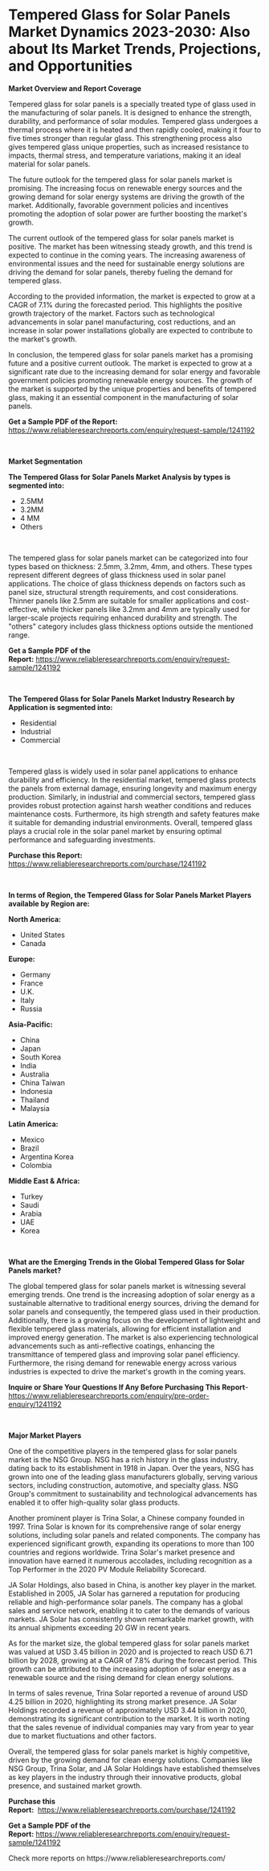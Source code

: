 <p><h1>Tempered Glass for Solar Panels Market Dynamics 2023-2030: Also about Its Market Trends, Projections, and Opportunities</h1></p><p><strong>Market Overview and Report Coverage</strong></p>
<p><p>Tempered glass for solar panels is a specially treated type of glass used in the manufacturing of solar panels. It is designed to enhance the strength, durability, and performance of solar modules. Tempered glass undergoes a thermal process where it is heated and then rapidly cooled, making it four to five times stronger than regular glass. This strengthening process also gives tempered glass unique properties, such as increased resistance to impacts, thermal stress, and temperature variations, making it an ideal material for solar panels.</p><p>The future outlook for the tempered glass for solar panels market is promising. The increasing focus on renewable energy sources and the growing demand for solar energy systems are driving the growth of the market. Additionally, favorable government policies and incentives promoting the adoption of solar power are further boosting the market's growth.</p><p>The current outlook of the tempered glass for solar panels market is positive. The market has been witnessing steady growth, and this trend is expected to continue in the coming years. The increasing awareness of environmental issues and the need for sustainable energy solutions are driving the demand for solar panels, thereby fueling the demand for tempered glass.</p><p>According to the provided information, the market is expected to grow at a CAGR of 7.1% during the forecasted period. This highlights the positive growth trajectory of the market. Factors such as technological advancements in solar panel manufacturing, cost reductions, and an increase in solar power installations globally are expected to contribute to the market's growth.</p><p>In conclusion, the tempered glass for solar panels market has a promising future and a positive current outlook. The market is expected to grow at a significant rate due to the increasing demand for solar energy and favorable government policies promoting renewable energy sources. The growth of the market is supported by the unique properties and benefits of tempered glass, making it an essential component in the manufacturing of solar panels.</p></p>
<p><strong>Get a Sample PDF of the Report:</strong> <a href="https://www.reliableresearchreports.com/enquiry/request-sample/1241192">https://www.reliableresearchreports.com/enquiry/request-sample/1241192</a></p>
<p>&nbsp;</p>
<p><strong>Market Segmentation</strong></p>
<p><strong>The Tempered Glass for Solar Panels Market Analysis by types is segmented into:</strong></p>
<p><ul><li>2.5MM</li><li>3.2MM</li><li>4 MM</li><li>Others</li></ul></p>
<p>&nbsp;</p>
<p><p>The tempered glass for solar panels market can be categorized into four types based on thickness: 2.5mm, 3.2mm, 4mm, and others. These types represent different degrees of glass thickness used in solar panel applications. The choice of glass thickness depends on factors such as panel size, structural strength requirements, and cost considerations. Thinner panels like 2.5mm are suitable for smaller applications and cost-effective, while thicker panels like 3.2mm and 4mm are typically used for larger-scale projects requiring enhanced durability and strength. The "others" category includes glass thickness options outside the mentioned range.</p></p>
<p><strong>Get a Sample PDF of the Report:</strong>&nbsp;<a href="https://www.reliableresearchreports.com/enquiry/request-sample/1241192">https://www.reliableresearchreports.com/enquiry/request-sample/1241192</a></p>
<p>&nbsp;</p>
<p><strong>The Tempered Glass for Solar Panels Market Industry Research by Application is segmented into:</strong></p>
<p><ul><li>Residential</li><li>Industrial</li><li>Commercial</li></ul></p>
<p>&nbsp;</p>
<p><p>Tempered glass is widely used in solar panel applications to enhance durability and efficiency. In the residential market, tempered glass protects the panels from external damage, ensuring longevity and maximum energy production. Similarly, in industrial and commercial sectors, tempered glass provides robust protection against harsh weather conditions and reduces maintenance costs. Furthermore, its high strength and safety features make it suitable for demanding industrial environments. Overall, tempered glass plays a crucial role in the solar panel market by ensuring optimal performance and safeguarding investments.</p></p>
<p><strong>Purchase this Report:</strong>&nbsp; <a href="https://www.reliableresearchreports.com/purchase/1241192">https://www.reliableresearchreports.com/purchase/1241192</a></p>
<p>&nbsp;</p>
<p><strong>In terms of Region, the Tempered Glass for Solar Panels Market Players available by Region are:</strong></p>
<p>
    <p> <strong> North America: </strong>
        <ul>
            <li>United States</li>
            <li>Canada</li>
        </ul>
        </p> 
    <p> <strong> Europe: </strong>
        <ul>
            <li>Germany</li>
            <li>France</li>
            <li>U.K.</li>
            <li>Italy</li>
            <li>Russia</li>
        </ul>
        </p> 
    <p> <strong> Asia-Pacific: </strong>
        <ul>
            <li>China</li>
            <li>Japan</li>
            <li>South Korea</li>
            <li>India</li>
            <li>Australia</li>
            <li>China Taiwan</li>
            <li>Indonesia</li>
            <li>Thailand</li>
            <li>Malaysia</li>
        </ul>
        </p> 
    <p> <strong> Latin America: </strong>
        <ul>
            <li>Mexico</li>
            <li>Brazil</li>
            <li>Argentina Korea</li>
            <li>Colombia</li>
        </ul>
        </p> 
    <p> <strong> Middle East & Africa: </strong>
        <ul>
            <li>Turkey</li>
            <li>Saudi</li>
            <li>Arabia</li>
            <li>UAE</li>
            <li>Korea</li>
        </ul>
    </p>
    </p>
<p>&nbsp;</p>
<p><strong>What are the Emerging Trends in the Global Tempered Glass for Solar Panels market?</strong></p>
<p><p>The global tempered glass for solar panels market is witnessing several emerging trends. One trend is the increasing adoption of solar energy as a sustainable alternative to traditional energy sources, driving the demand for solar panels and consequently, the tempered glass used in their production. Additionally, there is a growing focus on the development of lightweight and flexible tempered glass materials, allowing for efficient installation and improved energy generation. The market is also experiencing technological advancements such as anti-reflective coatings, enhancing the transmittance of tempered glass and improving solar panel efficiency. Furthermore, the rising demand for renewable energy across various industries is expected to drive the market's growth in the coming years.</p></p>
<p><strong>Inquire or Share Your Questions If Any Before Purchasing This Report</strong>- <a href="https://www.reliableresearchreports.com/enquiry/pre-order-enquiry/1241192">https://www.reliableresearchreports.com/enquiry/pre-order-enquiry/1241192</a></p>
<p>&nbsp;</p>
<p><strong>Major Market Players</strong></p>
<p><p>One of the competitive players in the tempered glass for solar panels market is the NSG Group. NSG has a rich history in the glass industry, dating back to its establishment in 1918 in Japan. Over the years, NSG has grown into one of the leading glass manufacturers globally, serving various sectors, including construction, automotive, and specialty glass. NSG Group's commitment to sustainability and technological advancements has enabled it to offer high-quality solar glass products.</p><p>Another prominent player is Trina Solar, a Chinese company founded in 1997. Trina Solar is known for its comprehensive range of solar energy solutions, including solar panels and related components. The company has experienced significant growth, expanding its operations to more than 100 countries and regions worldwide. Trina Solar's market presence and innovation have earned it numerous accolades, including recognition as a Top Performer in the 2020 PV Module Reliability Scorecard.</p><p>JA Solar Holdings, also based in China, is another key player in the market. Established in 2005, JA Solar has garnered a reputation for producing reliable and high-performance solar panels. The company has a global sales and service network, enabling it to cater to the demands of various markets. JA Solar has consistently shown remarkable market growth, with its annual shipments exceeding 20 GW in recent years.</p><p>As for the market size, the global tempered glass for solar panels market was valued at USD 3.45 billion in 2020 and is projected to reach USD 6.71 billion by 2028, growing at a CAGR of 7.8% during the forecast period. This growth can be attributed to the increasing adoption of solar energy as a renewable source and the rising demand for clean energy solutions.</p><p>In terms of sales revenue, Trina Solar reported a revenue of around USD 4.25 billion in 2020, highlighting its strong market presence. JA Solar Holdings recorded a revenue of approximately USD 3.44 billion in 2020, demonstrating its significant contribution to the market. It is worth noting that the sales revenue of individual companies may vary from year to year due to market fluctuations and other factors.</p><p>Overall, the tempered glass for solar panels market is highly competitive, driven by the growing demand for clean energy solutions. Companies like NSG Group, Trina Solar, and JA Solar Holdings have established themselves as key players in the industry through their innovative products, global presence, and sustained market growth.</p></p>
<p><strong>Purchase this Report:</strong>&nbsp;&nbsp;<a href="https://www.reliableresearchreports.com/purchase/1241192">https://www.reliableresearchreports.com/purchase/1241192</a></p>
<p></p>
<p><strong>Get a Sample PDF of the Report:</strong>&nbsp;<a href="https://www.reliableresearchreports.com/enquiry/request-sample/1241192">https://www.reliableresearchreports.com/enquiry/request-sample/1241192</a></p>
<p>Check more reports on https://www.reliableresearchreports.com/</p>